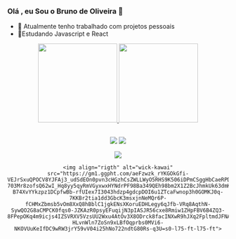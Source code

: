 ### Olá , eu Sou o Bruno de Oliveira 👋


- 🔭 Atualmente tenho trabalhado com  projetos pessoais 
- 🌱Estudando Javascript e React 

<div align="center">
  <a href="https://github.com/Wick096">
  <img height="180em" src="https://github-readme-stats.vercel.app/api?username=Wick096&show_icons=true&theme=radical&include_all_commits=true&count_private=true"/>
  <img height="180em" src="https://github-readme-stats.vercel.app/api/top-langs/?username=Wick096&layout=compact&langs_count=16&theme=radical"/>
   
    
##
<div>
  <a href="//instagram.com/bruninfz" target="_blank"><img src="https://img.shields.io/badge/Instagram-E4405F?style=for-the-badge&logo=instagram&logoColor=white" target="_blank"></a>
  <a href="https://www.linkedin.com/in/bruno-oliveira-72498b131/" target="_blank"><img src="https://img.shields.io/badge/LinkedIn-0077B5?style=for-the-badge&logo=linkedin&logoColor=white" target="_blank"</a>
    
  <a href="mailto:brn9387@gmail.com" target="_blank"><img src="https://img.shields.io/badge/Gmail-D14836?style=for-the-badge&logo=gmail&logoColor=white"  target ="_blank"></a>
  
    <img align="rigth" alt="wick-kawai" src="https://gm1.ggpht.com/aeFzwzk_rYKGOkGfi-VEJrSxuQPOCV8YJFAj3_udSdEOn0pvn3cHGzhCsZWLLWyO5RHS9K506iDPmCSggHbCaeRPDMj_wLBxGXHw83bQtYveoOOISIVgooyVwBPFbu7kbojyNvLYyyyPTi9_mG7NRRTM7kfY23iYOQ51L9kDql4HURkgbhvzZSEspXral6VQ2SUGWpSHUGiva6Na5v8BhCaXqPJ05EBhTOPUds3skmTsdpLZU6hczpt4WXmT1b-703Mr8zofsQ62wI_Hq8yy5qyRmVGyxwxHYNdrPF98Ba349QEh98bm2X1Z2BcJhmkUk63dmKR8DdM-B74XvYYkzpz1DCpfwBb-rfUIex7I3043hdzp4gdcpDOI6u1ZTcaFwnop3h0GOMKJ0q-7KKBr2tia1dd3GbcK3msxjnNeMQr6P-fCHMxZbmsb5vOm8XxQ8hBblC1jgkENsXKoruEDHLegy6qJfb-VRq8AqthN-SywQO2G8aCMPCK0fqs0-JZKAzR0psyEFuqijN3pIASJR56cxe8Rmiw1ZHpFBV6B4ZQ3-8FPepOKq4m9icjs4IZSVRXV5VzsUU2Wxu4AtOv3X8ODrck8facINXwR9hJXq2FpltmdJFNAxIpWi9FSsvp8L9Bq6RJ6ddM45zdEfEQ93LFND9-HLvnWln7ZoSn9xLBfOqprbs0MVi6-NKOVUuKeIfDC9wRW3jrY59vV04i25hNo722ndtG80Rs-q3U=s0-l75-ft-l75-ft">
</div>  
  
    
    
    
